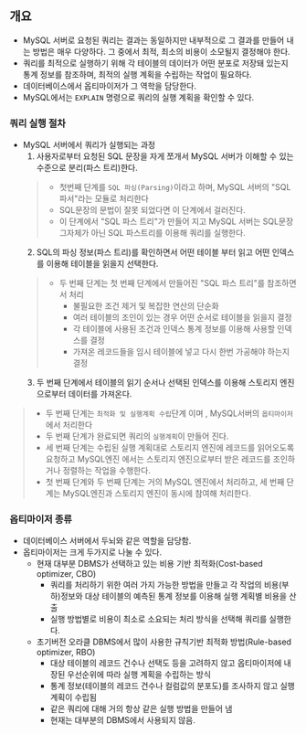 ## 개요
- MySQL 서버로 요청된 쿼리는 결과는 동일하지만 내부적으로 그 결과를 만들어 내는 방법은 매우 다양하다. 그 중에서 최적, 최소의 비용이 소모될지 결정해야 한다.
- 쿼리를 최적으로 실행하기 위해 각 테이블의 데이터가 어떤 분포로 저장돼 있는지 통계 정보를 참조하며, 최적의 실행 계획을 수립하는 작업이 필요하다.
- 데이터베이스에서 옵티마이저가 그 역학을 담당한다.
- MySQL에서는 `EXPLAIN` 명령으로 쿼리의 실행 계획을 확인할 수 있다.

### 쿼리 실행 절차
- MySQL 서버에서 쿼리가 실행되는 과정  
  1. 사용자로부터 요청된 SQL 문장을 자게 쪼개서 MySQL 서버가 이해할 수 있는 수준으로 분리(파스 트리)한다.
  >- 첫번째 단계를 `SQL 파싱(Parsing)`이라고 하며, MySQL 서버의 "SQL 파서"라는 모듈로 처리한다
  >- SQL문장의 문법이 잘못 되었다면 이 단계에서 걸러진다.
  >- 이 단계에서 "SQL 파스 트리"가 만들어 지고 MySQL 서버는 SQL문장 그자체가 아닌 SQL 파스트리를 이용해 쿼리를 실행한다.
  2. SQL의 파싱 정보(파스 트리)를 확인하면서 어떤 테이블 부터 읽고 어떤 인덱스를 이용해 테이블을 읽을지 선택한다.
  >- 두 번째 단계는 첫 번째 단계에서 만들어진 "SQL 파스 트리"를 참조하면서 처리  
  >    - 불필요한 조건 제거 및 복잡한 연산의 단순화
  >    - 여러 테이블의 조인이 있는 경우 어떤 순서로 테이블을 읽을지 결정
  >    - 각 테이블에 사용된 조건과 인덱스 통계 정보를 이용해 사용할 인덱스를 결정
  >    - 가져온 레코드들을 임시 테이블에 넣고 다시 한번 가공해야 하는지 결정
  3. 두 번째 단계에서 테이블의 읽기 순서나 선택된 인덱스를 이용해 스토리지 엔진으로부터 데이터를 가져온다.
>- 두 번째 단계는 `최적화 및 실행계획 수립`단계 이며 , MySQL서버의 `옵티마이저`에서 처리한다
>- 두 번째 단계가 완료되면 쿼리의 `실행계획`이 만들어 진다.
>- 세 번째 단계는 수립된 실행 계획대로 스토리지 엔진에 레코드를 읽어오도록 요청하고 MySQL엔진 에서는 스토리지 엔진으로부터 받은 레코드를 조인하거나 정렬하는 작업을 수행한다.
>- 첫 번째 단계와 두 번째 단계는 거의 MySQL 엔진에서 처리하고, 세 번째 단계는 MySQL엔진과 스토리지 엔진이 동시에 참여해 처리한다.

### 옵티마이저 종류
- 데이터베이스 서버에서 두뇌와 같은 역할을 담당함.
- 옵티마이저는 크게 두가지로 나눌 수 있다.
  - 현재 대부분 DBMS가 선택하고 있는 비용 기반 최적화(Cost-based optimizer, CBO)
    - 쿼리를 처리하기 위한 여러 가지 가능한 방법을 만들고 각 작업의 비용(부하)정보와 대상 테이블의 예측된 통계 정보를 이용해 실행 계획별 비용을 산출
    - 실행 방법별로 비용이 최소로 소요되는 처리 방식을 선택해 쿼리를 실행한다.
  - 초기버전 오라클 DBMS에서 많이 사용한 규칙기반 최적화 방법(Rule-based optimizer, RBO)
    - 대상 테이블의 레코드 건수나 선택도 등을 고려하지 않고 옵티마이저에 내장된 우선순위에 따라 실행 계획을 수립하는 방식
    - 통계 정보(테이블의 레코드 건수나 컬럼값의 분포도)를 조사하지 않고 실행계획이 수립됨
    - 같은 쿼리에 대해 거의 항상 같은 실행 방법을 만들어 냄
    - 현재는 대부분의 DBMS에서 사용되지 않음.
